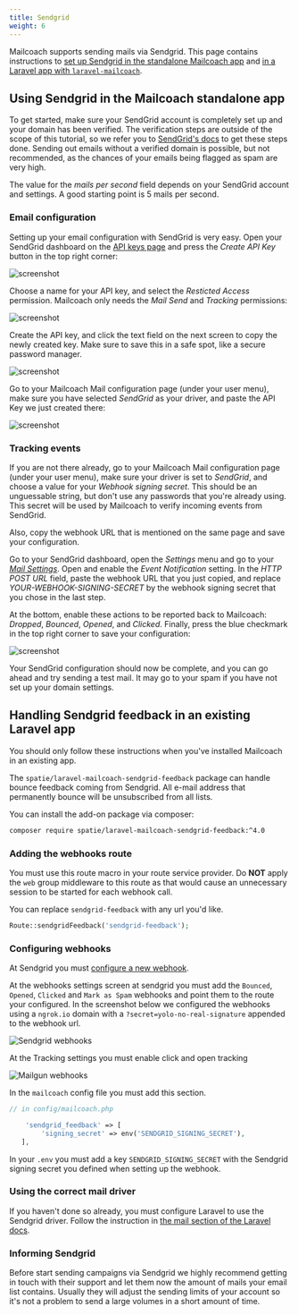 ```yaml
---
title: Sendgrid
weight: 6
---
```


Mailcoach supports sending mails via Sendgrid. This page contains instructions to [set up Sendgrid in the standalone Mailcoach app](/docs/laravel-mailcoach/v5/configuring-mail-providers/sendgrid#using-sendgrid-in-the-mailcoach-standalone-app) and [in a Laravel app with `laravel-mailcoach`](/docs/laravel-mailcoach/v5/configuring-mail-providers/sendgrid#handling-sendgrid-feedback-in-an-existing-laravel-app).

## Using Sendgrid in the Mailcoach standalone app

To get started, make sure your SendGrid account is completely set up and your domain has been verified. The verification steps are outside of the scope of this tutorial, so we refer you to [SendGrid's docs](https://sendgrid.com/docs/ui/account-and-settings/how-to-set-up-domain-authentication/) to get these steps done. Sending out emails without a verified domain is possible, but not recommended, as the chances of your emails being flagged as spam are very high.

The value for the _mails per second_ field depends on your SendGrid account and settings. A good starting point is 5 mails per second.

### Email configuration

Setting up your email configuration with SendGrid is very easy. Open your SendGrid dashboard on the [API keys page](https://app.sendgrid.com/settings/api_keys) and press the _Create API Key_ button in the top right corner:

![screenshot](/images/docs/v6/mail-configuration/sendgrid-api-key-create.png)

Choose a name for your API key, and select the _Resticted Access_ permission. Mailcoach only needs the _Mail Send_ and _Tracking_ permissions:

![screenshot](/images/docs/v6/mail-configuration/sendgrid-api-key-permissions.png)

Create the API key, and click the text field on the next screen to copy the newly created key. Make sure to save this in a safe spot, like a secure password manager.

![screenshot](/images/docs/v6/mail-configuration/sendgrid-api-key-copy.png)

Go to your Mailcoach Mail configuration page (under your user menu), make sure you have selected _SendGrid_ as your driver, and paste the API Key we just created there:

![screenshot](/images/docs/v6/mail-configuration/sendgrid-api-key-in-mailcoach.png)

### Tracking events

If you are not there already, go to your Mailcoach Mail configuration page (under your user menu), make sure your driver is set to _SendGrid_, and choose a value for your _Webhook signing secret_. This should be an unguessable string, but don't use any passwords that you're already using. This secret will be used by Mailcoach to verify incoming events from SendGrid.

Also, copy the webhook URL that is mentioned on the same page and save your configuration.

Go to your SendGrid dashboard, open the _Settings_ menu and go to your [_Mail Settings_](https://app.sendgrid.com/settings/mail_settings). Open and enable the _Event Notification_ setting. In the _HTTP POST URL_ field, paste the webhook URL that you just copied, and replace _YOUR-WEBHOOK-SIGNING-SECRET_ by the webhook signing secret that you chose in the last step.

At the bottom, enable these actions to be reported back to Mailcoach: _Dropped_, _Bounced_, _Opened_, and _Clicked_. Finally, press the blue checkmark in the top right corner to save your configuration:

![screenshot](/images/docs/v6/mail-configuration/sendgrid-event-notifications.png)

Your SendGrid configuration should now be complete, and you can go ahead and try sending a test mail. It may go to your spam if you have not set up your domain settings.

## Handling Sendgrid feedback in an existing Laravel app

You should only follow these instructions when you've installed Mailcoach in an existing app.

The `spatie/laravel-mailcoach-sendgrid-feedback` package can handle bounce feedback coming from Sendgrid. All e-mail address that permanently bounce will be unsubscribed from all lists.

You can install the add-on package via composer:

```bash
composer require spatie/laravel-mailcoach-sendgrid-feedback:^4.0
```

### Adding the webhooks route

You must use this route macro in your route service provider. Do **NOT** apply the `web` group middleware to this route as that would cause an unnecessary session to be started for each webhook call.

You can replace `sendgrid-feedback` with any url you'd like.


```php
Route::sendgridFeedback('sendgrid-feedback');
```

### Configuring webhooks

At Sendgrid you must [configure a new webhook](https://sendgrid.com/docs/for-developers/tracking-events/getting-started-event-webhook/).

At the webhooks settings screen at sendgrid you must add the `Bounced`, `Opened`, `Clicked` and `Mark as Spam` webhooks and point them to the route your configured. In the screenshot below we configured the webhooks using a `ngrok.io` domain with a `?secret=yolo-no-real-signature` appended to the webhook url.

![Sendgrid webhooks](/images/docs/v6/sendgrid-webhooks.png)

At the Tracking settings you must enable click and open tracking

![Mailgun webhooks](/images/docs/v6/sendgrid-tracking-settings.png)

In the `mailcoach` config file you must add this section.

```php
// in config/mailcoach.php

    'sendgrid_feedback' => [
        'signing_secret' => env('SENDGRID_SIGNING_SECRET'),
   ],
```

In your `.env` you must add a key `SENDGRID_SIGNING_SECRET` with the Sendgrid signing secret you defined when setting up the webhook.

### Using the correct mail driver

If you haven't done so already, you must configure Laravel to use the Sendgrid driver. Follow the instruction in [the mail section of the Laravel docs](https://laravel.com/docs/7.x/mail#driver-prerequisites).

### Informing Sendgrid

Before start sending campaigns via Sendgrid we highly recommend getting in touch with their support and let them now the amount of mails your email list contains. Usually they will adjust the sending limits of your account so it's not a problem to send a large volumes in a short amount of time.
